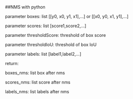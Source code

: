 ##NMS with python

parameter boxes: list [[y0, x0, y1, x1],...] or [[x0, y0, x1, y1],...]

parameter scores: list [score1,score2,...]

parameter thresholdScore: threshold of box score

parameter thresholdIoU: threshold of box IoU

parameter labels: list [label1,label2,...]

return:

boxes_nms: list box after nms

scores_nms: list score after nms

labels_nms: list labels after nms